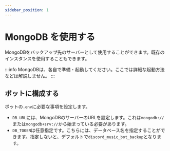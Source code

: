 ```yaml
---
sidebar_position: 1
---
```

# MongoDB を使用する
MongoDBをバックアップ先のサーバーとして使用することができます。既存のインスタンスを使用することもできます。

:::info
MongoDBは、各自で準備・起動してください。ここでは詳細な起動方法などは解説しません。
:::

## ボットに構成する
ボットの`.env`に必要な事項を設定します。  
- `DB_URL`には、MongoDBのサーバーのURLを設定します。これは`mongodb://`または`mongodb+srv://`から始まっている必要があります。
- `DB_TOKEN`は任意指定です。こちらには、データベース名を指定することができます。指定しないと、デフォルトで`discord_music_bot_backup`となります。
